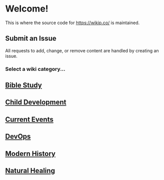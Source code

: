 # Welcome!

This is where the source code for https://wikip.co/ is maintained.

## Submit an Issue

All requests to add, change, or remove content are handled by creating an issue.

### Select a wiki category...

## [Bible Study](https://github.com/wikip-co/bible-study_source/issues)

## [Child Development](https://github.com/wikip-co/child-development_source/issues)

## [Current Events](https://github.com/wikip-co/current-events_source/issues)

## [DevOps](https://github.com/wikip-co/devops_source/issues)

## [Modern History](https://github.com/wikip-co/modern-history_source/issues)

## [Natural Healing](https://github.com/wikip-co/natural-healing_source/issues)
